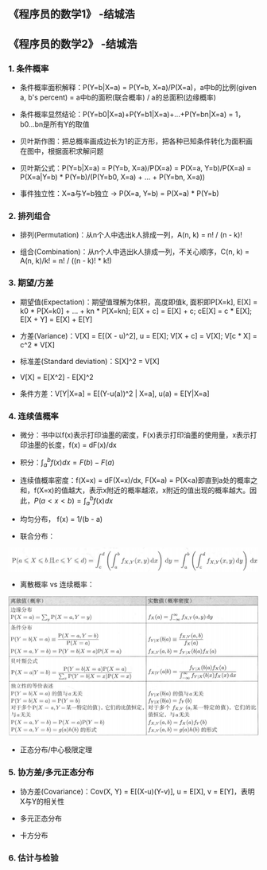 ## 《程序员的数学1》 -结城浩

## 《程序员的数学2》 -结城浩
### 1. 条件概率
* 条件概率面积解释：P(Y=b|X=a) = P(Y=b, X=a)/P(X=a)，a中b的比例(given a, b's percent) = a中b的面积(联合概率) / a的总面积(边缘概率)

* 条件概率显然结论：P(Y=b0|X=a)+P(Y=b1|X=a)+...+P(Y=bn|X=a) = 1，b0...bn是所有Y的取值

* 贝叶斯作图：把总概率画成边长为1的正方形，把各种已知条件转化为面积画在图中，根据面积求解问题

* 贝叶斯公式：P(Y=b|X=a) = P(Y=b, X=a)/P(X=a) = P(X=a, Y=b)/P(X=a)
                       = P(X=a|Y=b) * P(Y=b)/(P(Y=b0, X=a) + ... + P(Y=bn, X=a))

* 事件独立性：X=a与Y=b独立 -> P(X=a, Y=b) = P(X=a) * P(Y=b)

### 2. 排列组合
* 排列(Permutation)：从n个人中选出k人排成一列，A(n, k) = n! / (n - k)!

* 组合(Combination)：从n个人中选出k人排成一列，不关心顺序，C(n, k) = A(n, k)/k! = n! / ((n - k)! * k!)

### 3. 期望/方差
* 期望值(Expectation)：期望值理解为体积，高度即值k, 面积即P[X=k], E[X] = k0 * P[X=k0] + ... + kn * P[X=kn]; E[X + c] = E[X] + c; cE[X] = c * E[X]; E[X + Y] = E[X] + E[Y]

* 方差(Variance)：V[X] = E[(X - u)^2], u = E[X]; V[X + c] = V[X]; V[c * X] = c^2 * V[X]

* 标准差(Standard deviation)：S[X]^2 = V[X]

* V[X] = E[X^2] - E[X]^2

* 条件方差：V[Y|X=a] = E[(Y-u(a))^2 | X=a], u(a) = E[Y|X=a]

### 4. 连续值概率
* 微分：书中以f(x)表示打印油墨的密度，F(x)表示打印油墨的使用量，x表示打印油墨的长度，f(x) = dF(x)/dx

* 积分：$\int_a^bf(x)dx = F(b) - F(a)$

* 连续值概率密度：f(X=x) = dF(X=x)/dx, F(X=a) = P(X<a)即直到a处的概率之和，f(X=x)的值越大，表示x附近的概率越浓，x附近的值出现的概率越大。因此，$P(a<x<b) = \int_a^bf(x)dx$

* 均匀分布， f(x) = 1/(b - a)

* 联合分布：
<img src="union-distribution.png" align=center />

* 离散概率 vs 连续概率：
<img src="discrete-continuity.png" align=center/>

* 正态分布/中心极限定理

### 5. 协方差/多元正态分布
* 协方差(Covariance)：Cov(X, Y) = E[(X-u)(Y-v)], u = E[X], v = E[Y]，表明X与Y的相关性

* 多元正态分布

* 卡方分布

### 6. 估计与检验